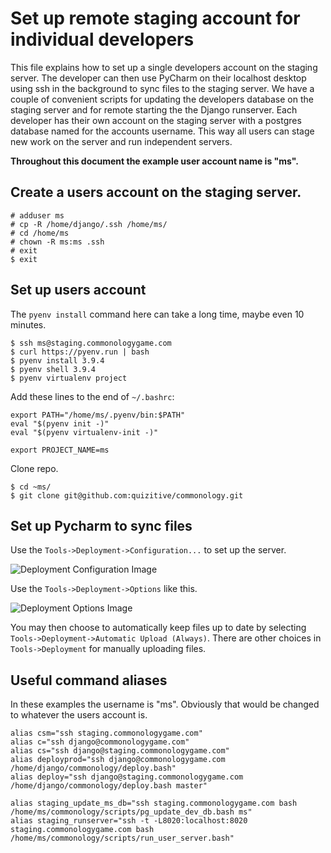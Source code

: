 # Set up remote staging account for individual developers


This file explains how to set up a single developers account on the staging server.
The developer can then use PyCharm on their localhost desktop using ssh in the
background to sync files to the staging server.  We have a couple of convenient scripts
for updating the developers database on the staging server and for remote starting the
the Django runserver.  Each developer has their own account on the staging server
with a postgres database named for the accounts username.  This way all users can
stage new work on the server and run independent servers.

**Throughout this document the example user account name is "ms".**

## Create a users account on the staging server.

```shell
# adduser ms
# cp -R /home/django/.ssh /home/ms/
# cd /home/ms
# chown -R ms:ms .ssh
# exit
$ exit
```

## Set up users account

The `pyenv install` command here can take a long time, maybe even 10 minutes.

```shell
$ ssh ms@staging.commonologygame.com
$ curl https://pyenv.run | bash
$ pyenv install 3.9.4
$ pyenv shell 3.9.4
$ pyenv virtualenv project
```

Add these lines to the end of `~/.bashrc`:

```shell
export PATH="/home/ms/.pyenv/bin:$PATH"
eval "$(pyenv init -)"
eval "$(pyenv virtualenv-init -)"

export PROJECT_NAME=ms
```

Clone repo.

```shell
$ cd ~ms/
$ git clone git@github.com:quizitive/commonology.git
```

## Set up Pycharm to sync files

Use the `Tools->Deployment->Configuration...` to set up the server.

![Deployment Configuration Image ](../static/img/DeploymentConfig.png)

Use the `Tools->Deployment->Options` like this.

![Deployment Options Image ](../static/img/DeploymentOptions.png)

You may then choose to automatically keep files up to
date by selecting `Tools->Deployment->Automatic Upload (Always)`.
There are other choices in `Tools->Deployment` for manually uploading files.

## Useful command aliases

In these examples the username is "ms".  Obviously that would be
changed to whatever the users account is.

```shell
alias csm="ssh staging.commonologygame.com"
alias c="ssh django@commonologygame.com"
alias cs="ssh django@staging.commonologygame.com"
alias deployprod="ssh django@commonologygame.com /home/django/commonology/deploy.bash"
alias deploy="ssh django@staging.commonologygame.com /home/django/commonology/deploy.bash master"

alias staging_update_ms_db="ssh staging.commonologygame.com bash /home/ms/commonology/scripts/pg_update_dev_db.bash ms"
alias staging_runserver="ssh -t -L8020:localhost:8020 staging.commonologygame.com bash /home/ms/commonology/scripts/run_user_server.bash"

```
